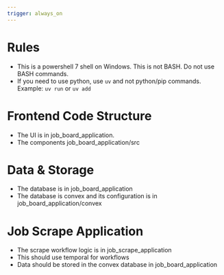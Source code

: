 ```yaml
---
trigger: always_on
---
```


# Rules
- This is a powershell 7 shell on Windows. This is not BASH. Do not use BASH commands.
- If you need to use python, use `uv` and not python/pip commands. Example: `uv run` or `uv add`

# Frontend Code Structure
- The UI is in job_board_application.
- The components job_board_application/src

# Data & Storage
- The database is in job_board_application
- The database is convex and its configuration is in job_board_application/convex

# Job Scrape Application
- The scrape workflow logic is in job_scrape_application
- This should use temporal for workflows
- Data should be stored in the convex database in job_board_application